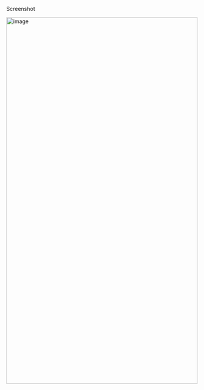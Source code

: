 Screenshot

<img width="502" height="964" alt="image" src="https://github.com/user-attachments/assets/e401c228-7500-42d0-9542-7b1bbd180580" />

